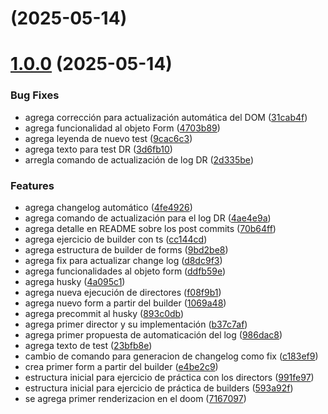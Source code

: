 # [](https://github.com/dr1602/patrones-diseno/compare/v1.0.0...v) (2025-05-14)



# [1.0.0](https://github.com/dr1602/patrones-diseno/compare/593a92ff50b7ef7d731cabd603d89eef2399b35b...v1.0.0) (2025-05-14)


### Bug Fixes

* agrega corrección para actualización automática del DOM ([31cab4f](https://github.com/dr1602/patrones-diseno/commit/31cab4fb79fd02f5e15809fa7f540ca0bc5b9ee2))
* agrega funcionalidad al objeto Form ([4703b89](https://github.com/dr1602/patrones-diseno/commit/4703b89fa68e0be28c2157152acb6fa86482bae5))
* agrega leyenda de nuevo test ([9cac6c3](https://github.com/dr1602/patrones-diseno/commit/9cac6c3535a9e227618877eb7843802f95f916c6))
* agrega texto para test DR ([3d6fb10](https://github.com/dr1602/patrones-diseno/commit/3d6fb107112af44a4a1b68ba9accfed338af6487))
* arregla comando de actualización de log DR ([2d335be](https://github.com/dr1602/patrones-diseno/commit/2d335be7491ce87e21c0d4b5ec812a0f3c59d7be))


### Features

* agrega changelog automático ([4fe4926](https://github.com/dr1602/patrones-diseno/commit/4fe4926e2e175820e3357075e7fdc4af4aaf78b7))
* agrega comando de actualización para el log DR ([4ae4e9a](https://github.com/dr1602/patrones-diseno/commit/4ae4e9ada25353c09f2fc1a9c0b099d331c85f41))
* agrega detalle en README sobre los post commits ([70b64ff](https://github.com/dr1602/patrones-diseno/commit/70b64ff0992c914e05798cf4821eb106ede89be6))
* agrega ejercicio de builder con ts ([cc144cd](https://github.com/dr1602/patrones-diseno/commit/cc144cd5a2ed6c4e40e43b1b75142afc2cbcf123))
* agrega estructura de builder de forms ([9bd2be8](https://github.com/dr1602/patrones-diseno/commit/9bd2be8537d5a2347ecd6b0c8bd6a7057adae6d3))
* agrega fix para actualizar change log ([d8dc9f3](https://github.com/dr1602/patrones-diseno/commit/d8dc9f3a2da6abe83ddb0b8213e73b89d49c78c1))
* agrega funcionalidades al objeto form ([ddfb59e](https://github.com/dr1602/patrones-diseno/commit/ddfb59e0cd2e7baab69d737c549252f660bc6f96))
* agrega husky ([4a095c1](https://github.com/dr1602/patrones-diseno/commit/4a095c1d036289c3316a32c2c21a4534788ef594))
* agrega nueva ejecución de directores ([f08f9b1](https://github.com/dr1602/patrones-diseno/commit/f08f9b1f4f2815ced9d6f1e1db83238c4d87ee62))
* agrega nuevo form a partir del builder ([1069a48](https://github.com/dr1602/patrones-diseno/commit/1069a4819c94a4605b10cf3797ab042dae3d49d1))
* agrega precommit al husky ([893c0db](https://github.com/dr1602/patrones-diseno/commit/893c0dbdb7c136a80eed23deeda67547c034b3c2))
* agrega primer director y su implementación ([b37c7af](https://github.com/dr1602/patrones-diseno/commit/b37c7af6759706a7a4f1f5d5d4237513874b3c33))
* agrega primer propuesta de automaticación del log ([986dac8](https://github.com/dr1602/patrones-diseno/commit/986dac8041b8fbec64c7749486f5cfe6e1f7e93b))
* agrega texto de test ([23bfb8e](https://github.com/dr1602/patrones-diseno/commit/23bfb8e50300c77fb826de74a356d30138aaaea7))
* cambio de comando para generacion de changelog como fix ([c183ef9](https://github.com/dr1602/patrones-diseno/commit/c183ef92ca6b70bd82865045210fd3627bb9120e))
* crea primer form a partir del builder ([e4be2c9](https://github.com/dr1602/patrones-diseno/commit/e4be2c92a51311e7197b09ba03dee7e06a631e05))
* estructura inicial para ejercicio de práctica con los directors ([991fe97](https://github.com/dr1602/patrones-diseno/commit/991fe9786f94ed5ba48cfdfc55db269251d47d62))
* estructura inicial para ejercicio de práctica de builders ([593a92f](https://github.com/dr1602/patrones-diseno/commit/593a92ff50b7ef7d731cabd603d89eef2399b35b))
* se agrega primer renderizacion en el doom ([7167097](https://github.com/dr1602/patrones-diseno/commit/716709726fd97d776a963009f486e3a346bbe022))



